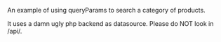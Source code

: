 An example of using queryParams to search a category of products.

It uses a damn ugly php backend as datasource. Please do NOT look in /api/.
